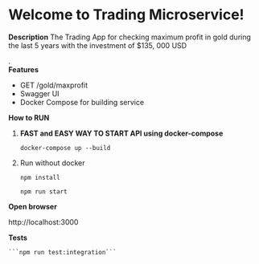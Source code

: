 
# Welcome to Trading Microservice!    
 **Description** The Trading App for checking maximum profit in gold during the last 5 years with the investment of $135, 000 USD

.      
 **Features** 
  - GET /gold/maxprofit
  - Swagger UI
  - Docker Compose for building service
  
 **How to RUN**  
 1. **FAST and EASY WAY TO START API using docker-compose**  
  
      ```docker-compose up --build```
 2. Run without docker

      ```npm install```


      ```npm run start```
 
**Open browser**

http://localhost:3000
 
**Tests**

    ```npm run test:integration```

